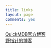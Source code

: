 ```yaml
---
title: links
layout: page
comments: yes
---
```


[QuickMDB官方博客](http://quickmdb.com "QuickMDB官方博客")  
[野指针的博客](www.wildpointer.cn "野指针的博客")

